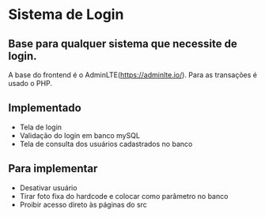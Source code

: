 # Sistema de Login
## Base para qualquer sistema que necessite de login.
A base do frontend é o AdminLTE(https://adminlte.io/).
Para as transações é usado o PHP.
## Implementado
- Tela de login
- Validação do login em banco mySQL
- Tela de consulta dos usuários cadastrados no banco
## Para implementar
- Desativar usuário
- Tirar foto fixa do hardcode e colocar como parâmetro no banco
- Proibir acesso direto às páginas do src
